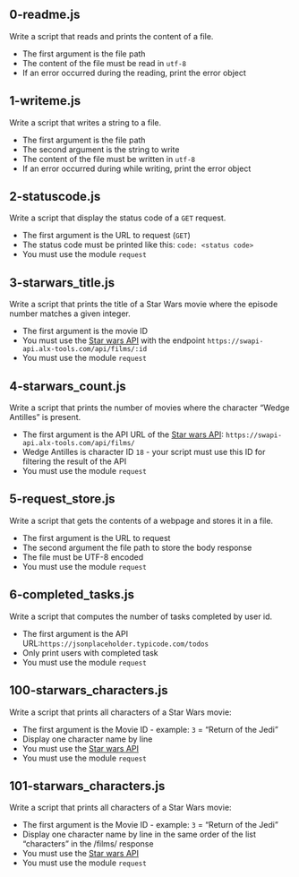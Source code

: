 ## 0-readme.js
Write a script that reads and prints the content of a file.

- The first argument is the file path
- The content of the file must be read in `utf-8`
- If an error occurred during the reading, print the error object

## 1-writeme.js
Write a script that writes a string to a file.

- The first argument is the file path
- The second argument is the string to write
- The content of the file must be written in `utf-8`
- If an error occurred during while writing, print the error object

## 2-statuscode.js
Write a script that display the status code of a `GET` request.

- The first argument is the URL to request (`GET`)
- The status code must be printed like this: `code: <status code>`
- You must use the module `request`

## 3-starwars_title.js
Write a script that prints the title of a Star Wars movie where the episode number matches a given integer.

- The first argument is the movie ID
- You must use the [Star wars API](https://swapi-api.alx-tools.com/) with the endpoint `https://swapi-api.alx-tools.com/api/films/:id`
- You must use the module `request`

## 4-starwars_count.js
Write a script that prints the number of movies where the character “Wedge Antilles” is present.

- The first argument is the API URL of the [Star wars API](https://swapi-api.alx-tools.com/): `https://swapi-api.alx-tools.com/api/films/`
- Wedge Antilles is character ID `18` - your script must use this ID for filtering the result of the API
- You must use the module `request`

## 5-request_store.js
Write a script that gets the contents of a webpage and stores it in a file.

- The first argument is the URL to request
- The second argument the file path to store the body response
- The file must be UTF-8 encoded
- You must use the module `request`

## 6-completed_tasks.js
Write a script that computes the number of tasks completed by user id.

- The first argument is the API URL:`https://jsonplaceholder.typicode.com/todos`
- Only print users with completed task
- You must use the module `request`

## 100-starwars_characters.js
Write a script that prints all characters of a Star Wars movie:

- The first argument is the Movie ID - example: `3` = “Return of the Jedi”
- Display one character name by line
- You must use the [Star wars API](https://swapi-api.alx-tools.com/)
- You must use the module `request`

## 101-starwars_characters.js
Write a script that prints all characters of a Star Wars movie:

- The first argument is the Movie ID - example: `3` = “Return of the Jedi”
- Display one character name by line in the same order of the list “characters” in the /films/ response
- You must use the [Star wars API](https://swapi-api.alx-tools.com/)
- You must use the module `request`
